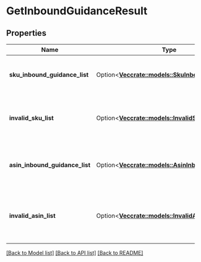 # GetInboundGuidanceResult

## Properties

Name | Type | Description | Notes
------------ | ------------- | ------------- | -------------
**sku_inbound_guidance_list** | Option<[**Vec<crate::models::SkuInboundGuidance>**](SKUInboundGuidance.md)> | A list of SKU inbound guidance information. | [optional]
**invalid_sku_list** | Option<[**Vec<crate::models::InvalidSku>**](InvalidSKU.md)> | A list of invalid SKU values and the reason they are invalid. | [optional]
**asin_inbound_guidance_list** | Option<[**Vec<crate::models::AsinInboundGuidance>**](ASINInboundGuidance.md)> | A list of ASINs and their associated inbound guidance. | [optional]
**invalid_asin_list** | Option<[**Vec<crate::models::InvalidAsin>**](InvalidASIN.md)> | A list of invalid ASIN values and the reasons they are invalid. | [optional]

[[Back to Model list]](../README.md#documentation-for-models) [[Back to API list]](../README.md#documentation-for-api-endpoints) [[Back to README]](../README.md)


